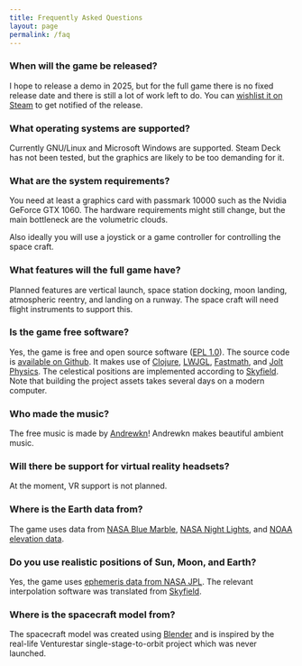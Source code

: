 ```yaml
---
title: Frequently Asked Questions
layout: page
permalink: /faq
---
```


### When will the game be released?

I hope to release a demo in 2025, but for the full game there is no fixed release date and there is still a lot of work left to do.
You can [wishlist it on Steam][1] to get notified of the release.

### What operating systems are supported?

Currently GNU/Linux and Microsoft Windows are supported.
Steam Deck has not been tested, but the graphics are likely to be too demanding for it.

### What are the system requirements?

You need at least a graphics card with passmark 10000 such as the Nvidia GeForce GTX 1060.
The hardware requirements might still change, but the main bottleneck are the volumetric clouds.

Also ideally you will use a joystick or a game controller for controlling the space craft.

### What features will the full game have?

Planned features are vertical launch, space station docking, moon landing, atmospheric reentry, and landing on a runway.
The space craft will need flight instruments to support this.

### Is the game free software?

Yes, the game is free and open source software ([EPL 1.0][3]).
The source code is [available on Github][2].
It makes use of [Clojure][4], [LWJGL][6], [Fastmath][5], and [Jolt Physics][9].
The celestical positions are implemented according to [Skyfield][8].
Note that building the project assets takes several days on a modern computer.

### Who made the music?

The free music is made by [Andrewkn][7]!
Andrewkn makes beautiful ambient music.

### Will there be support for virtual reality headsets?

At the moment, VR support is not planned.

### Where is the Earth data from?

The game uses data from [NASA Blue Marble][10], [NASA Night Lights][11], and [NOAA elevation data][12].

### Do you use realistic positions of Sun, Moon, and Earth?

Yes, the game uses [ephemeris data from NASA JPL][13].
The relevant interpolation software was translated from [Skyfield][14].

### Where is the spacecraft model from?

The spacecraft model was created using [Blender][15] and is inspired by the real-life Venturestar single-stage-to-orbit project which was never launched.

[1]: https://store.steampowered.com/app/3687560/sfsim/
[2]: https://github.com/wedesoft/sfsim
[3]: https://www.eclipse.org/legal/epl/epl-v10.html
[4]: https://clojure.org/
[5]: https://github.com/generateme/fastmath
[6]: https://www.lwjgl.org/
[7]: https://freesound.org/people/Andrewkn/
[8]: https://rhodesmill.org/skyfield/
[9]: https://jrouwe.github.io/JoltPhysics/
[10]: https://visibleearth.nasa.gov/collection/1484/blue-marble
[11]: https://earthobservatory.nasa.gov/features/NightLights/page3.php
[12]: https://www.ngdc.noaa.gov/mgg/topo/gltiles.html
[13]: https://ssd.jpl.nasa.gov/ftp/eph/planets/bsp/
[14]: https://rhodesmill.org/skyfield/
[15]: https://www.blender.org/

